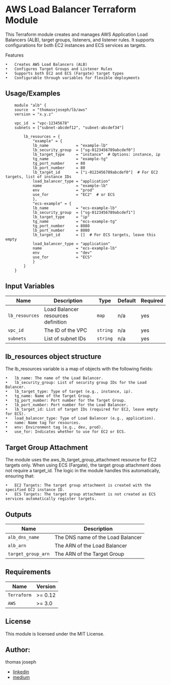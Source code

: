 # AWS Load Balancer Terraform Module

This Terraform module creates and manages AWS Application Load Balancers (ALB), target groups, listeners, and listener rules. It supports configurations for both EC2 instances and ECS services as targets.

Features

	•	Creates AWS Load Balancers (ALB)
	•	Configures Target Groups and Listener Rules
	•	Supports both EC2 and ECS (Fargate) target types
	•	Configurable through variables for flexible deployments


## Usage/Examples

```hcl
    module "alb" {
    source  = "thomasvjoseph/lb/aws"
    version = "x.y.z"

    vpc_id  = "vpc-12345678"
    subnets = ["subnet-abcdef12", "subnet-abcdef34"]

        lb_resources = {
            "example" = {
            lb_name            = "example-lb"
            lb_security_group  = ["sg-0123456789abcdef0"]
            lb_target_type     = "instance"  # Options: instance, ip
            tg_name            = "example-tg"
            tg_port_number     = 80
            lb_port_number     = 80
            lb_target_id       = ["i-0123456789abcdef0"]  # For EC2 targets, list of instance IDs
            load_balancer_type = "application"
            name               = "example-lb"
            env                = "prod"
            use_for            = "EC2"  # or ECS
            },
            "ecs-example" = {
            lb_name            = "ecs-example-lb"
            lb_security_group  = ["sg-0123456789abcdef1"]
            lb_target_type     = "ip"
            tg_name            = "ecs-example-tg"
            tg_port_number     = 8080
            lb_port_number     = 8080
            lb_target_id       = []  # For ECS targets, leave this empty
            load_balancer_type = "application"
            name               = "ecs-example-lb"
            env                = "dev"
            use_for            = "ECS"
            }
        }
    }
```


## Input Variables

| Name            | Description                          | Type     | Default | Required |
|-----------------|--------------------------------------|----------|---------|----------|
| `lb_resources`  | Load Balancer resources definition   | `map`    | n/a     | yes      |
| `vpc_id`        | The ID of the VPC                    | `string` | n/a     | yes      |
| `subnets`       | List of subnet IDs                   | `string` | n/a     | yes      |


## lb_resources object structure

The lb_resources variable is a map of objects with the following fields:

	•	lb_name: The name of the Load Balancer.
	•	lb_security_group: List of security group IDs for the Load Balancer.
	•	lb_target_type: Type of target (e.g., instance, ip).
	•	tg_name: Name of the Target Group.
	•	tg_port_number: Port number for the Target Group.
	•	lb_port_number: Port number for the Load Balancer.
	•	lb_target_id: List of target IDs (required for EC2, leave empty for ECS).
	•	load_balancer_type: Type of Load Balancer (e.g., application).
	•	name: Name tag for resources.
	•	env: Environment tag (e.g., dev, prod).
	•	use_for: Indicates whether to use for EC2 or ECS.

## Target Group Attachment

The module uses the aws_lb_target_group_attachment resource for EC2 targets only. When using ECS (Fargate), the target group attachment does not require a target_id. The logic in the module handles this automatically, ensuring that:

	•	EC2 Targets: The target group attachment is created with the specified EC2 instance ID.
	•	ECS Targets: The target group attachment is not created as ECS services automatically register targets.

## Outputs


| Name              | Description                          |
|-------------------|--------------------------------------|
| `alb_dns_name`    | The DNS name of the Load Balancer    |
| `alb_arn`         | The ARN of the Load Balancer         |
| `target_group_arn`| The ARN of the Target Group          |


## Requirements

| Name              | Version    |
|-------------------|------------|
| `Terraform`       | >= 0.12    |
| `AWS`             | >= 3.0     |


## License

This module is licensed under the MIT License.

## Author: 

thomas joseph
- [linkedin](https://www.linkedin.com/in/thomas-joseph-88792b132/)
- [medium](https://medium.com/@thomasvjoseph)
